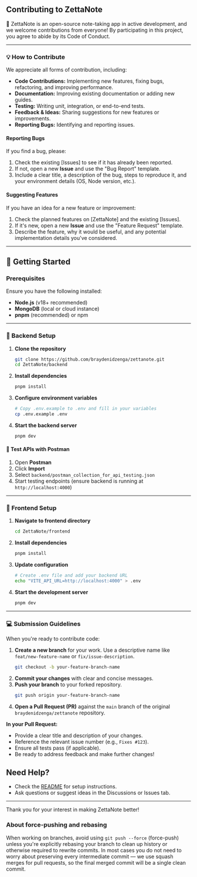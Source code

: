 ## Contributing to ZettaNote

🎉 ZettaNote is an open-source note-taking app in active development, and we welcome contributions from everyone! By participating in this project, you agree to abide by its Code of Conduct.

---

### 💡 How to Contribute

We appreciate all forms of contribution, including:

- **Code Contributions:** Implementing new features, fixing bugs, refactoring, and improving performance.
- **Documentation:** Improving existing documentation or adding new guides.
- **Testing:** Writing unit, integration, or end-to-end tests.
- **Feedback & Ideas:** Sharing suggestions for new features or improvements.
- **Reporting Bugs:** Identifying and reporting issues.

#### Reporting Bugs

If you find a bug, please:

1.  Check the existing [Issues] to see if it has already been reported.
2.  If not, open a new **Issue** and use the "Bug Report" template.
3.  Include a clear title, a description of the bug, steps to reproduce it, and your environment details (OS, Node version, etc.).

#### Suggesting Features

If you have an idea for a new feature or improvement:

1.  Check the planned features on [ZettaNote] and the existing [Issues].
2.  If it's new, open a new **Issue** and use the "Feature Request" template.
3.  Describe the feature, why it would be useful, and any potential implementation details you've considered.

---

## 🚀 Getting Started

### Prerequisites

Ensure you have the following installed:

- **Node.js** (v18+ recommended)
- **MongoDB** (local or cloud instance)
- **pnpm** (recommended) or npm

---

### 🔧 Backend Setup

1. **Clone the repository**

   ```bash
   git clone https://github.com/braydenidzenga/zettanote.git
   cd ZettaNote/backend
   ```

2. **Install dependencies**

   ```bash
   pnpm install
   ```

3. **Configure environment variables**

   ```bash
   # Copy .env.example to .env and fill in your variables
   cp .env.example .env
   ```

4. **Start the backend server**
   ```bash
   pnpm dev
   ```

#### 📮 Test APIs with Postman

1. Open **Postman**
2. Click **Import**
3. Select `backend/postman_collection_for_api_testing.json`
4. Start testing endpoints (ensure backend is running at `http://localhost:4000`)

---

### 🎨 Frontend Setup

1. **Navigate to frontend directory**

   ```bash
   cd ZettaNote/frontend
   ```

2. **Install dependencies**

   ```bash
   pnpm install
   ```

3. **Update configuration**

   ```bash
   # Create .env file and add your backend URL
   echo "VITE_API_URL=http://localhost:4000" > .env
   ```

4. **Start the development server**
   ```bash
   pnpm dev
   ```

---

### 💻 Submission Guidelines

When you're ready to contribute code:

1.  **Create a new branch** for your work. Use a descriptive name like `feat/new-feature-name` or `fix/issue-description`.
    ```bash
    git checkout -b your-feature-branch-name
    ```
2.  **Commit your changes** with clear and concise messages.
3.  **Push your branch** to your forked repository.
    ```bash
    git push origin your-feature-branch-name
    ```
4.  **Open a Pull Request (PR)** against the `main` branch of the original `braydenidzenga/zettanote` repository.

**In your Pull Request:**

- Provide a clear title and description of your changes.
- Reference the relevant issue number (e.g., `Fixes #123`).
- Ensure all tests pass (if applicable).
- Be ready to address feedback and make further changes!

## Need Help?

- Check the [README](./README.md) for setup instructions.
- Ask questions or suggest ideas in the Discussions or Issues tab.

---

Thank you for your interest in making ZettaNote better!

### About force-pushing and rebasing

When working on branches, avoid using `git push --force` (force-push) unless you're explicitly rebasing your branch to clean up history or otherwise required to rewrite commits. In most cases you do not need to worry about preserving every intermediate commit — we use squash merges for pull requests, so the final merged commit will be a single clean commit.
